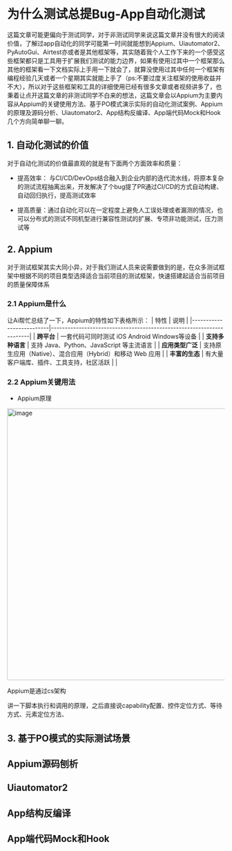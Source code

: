 # 为什么测试总提Bug-App自动化测试

这篇文章可能更偏向于测试同学，对于非测试同学来说这篇文章并没有很大的阅读价值，了解过app自动化的同学可能第一时间就能想到Appium、Uiautomator2、PyAutoGui、Airtest亦或者是其他框架等，其实随着我个人工作下来的一个感受这些框架都只是工具用于扩展我们测试的能力边界，如果有使用过其中一个框架那么其他的框架看一下文档实际上手用一下就会了，就算没使用过其中任何一个框架有编程经验几天或者一个星期其实就能上手了（ps:不要过度关注框架的使用收益并不大），所以对于这些框架和工具的详细使用已经有很多文章或者视频讲多了，也秉着让点开这篇文章的非测试同学不白来的想法，这篇文章会以Appium为主要内容从Appium的关键使用方法、基于PO模式演示实际的自动化测试案例、Appium的原理及源码分析、Uiautomator2、App结构反编译、App端代码Mock和Hook几个方向简单聊一聊。


## 1. 自动化测试的价值
对于自动化测试的价值最直观的就是有下面两个方面效率和质量：

* 提高效率： 与CI/CD/DevOps结合融入到企业内部的迭代流水线，将原本复杂的测试流程抽离出来，开发解决了个bug提了PR通过CI/CD的方式自动构建、自动回归执行，提高测试效率

* 提高质量：通过自动化可以在一定程度上避免人工误处理或者漏测的情况，也可以分布式的测试不同机型进行兼容性测试的扩展、专项非功能测试，压力测试等

## 2. Appium

对于测试框架其实大同小异，对于我们测试人员来说需要做到的是，在众多测试框架中根据不同的项目类型选择适合当前项目的测试框架，快速搭建起适合当前项目的质量保障体系

### 2.1 Appium是什么
让Ai帮忙总结了一下，Appium的特性如下表格所示：
| 特性                     | 说明                                                                 |
|--------------------------|----------------------------------------------------------------------|
| **跨平台**               | 一套代码可同时测试 iOS Android Windows等设备                              |
| **支持多种语言**         | 支持 Java、Python、JavaScript 等主流语言                  |
| **应用类型广泛**         | 支持原生应用（Native）、混合应用（Hybrid）和移动 Web 应用           |
| **丰富的生态**           | 有大量客户端库、插件、工具支持，社区活跃                            |                                      |

### 2.2 Appium关键用法

* Appium原理
<img width="831" height="628" alt="image" src="https://github.com/user-attachments/assets/eeb32d3a-b5cb-4566-b4d5-f73fe0ac3a95" />

Appium是通过cs架构

讲一下脚本执行和调用的原理，之后直接说capability配置、控件定位方式、等待方式、元素定位方法、

## 3. 基于PO模式的实际测试场景


## Appium源码刨析


## Uiautomator2


## App结构反编译


## App端代码Mock和Hook







